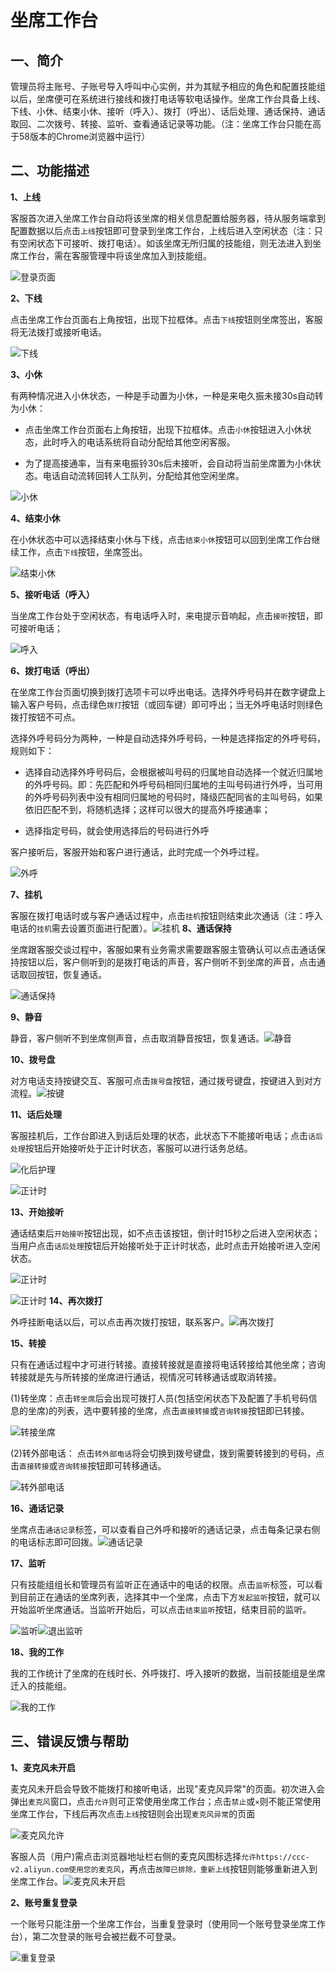 坐席工作台 
==========================



一、简介 
----------------------

管理员将主账号、子账号导入呼叫中心实例，并为其赋予相应的角色和配置技能组以后，坐席便可在系统进行接线和拨打电话等软电话操作。坐席工作台具备上线、下线、小休、结束小休、接听（呼入）、拨打（呼出）、话后处理、通话保持、通话取回、二次拨号、转接、监听、查看通话记录等功能。（注：坐席工作台只能在高于58版本的Chrome浏览器中运行）

二、功能描述 
------------------------

**1、上线** 

客服首次进入坐席工作台自动将该坐席的相关信息配置给服务器，待从服务端拿到配置数据以后点击`上线`按钮即可登录到坐席工作台，上线后进入空闲状态（注：只有空闲状态下可接听、拨打电话）。如该坐席无所归属的技能组，则无法进入到坐席工作台，需在客服管理中将该坐席加入到技能组。

![登录页面](https://static-aliyun-doc.oss-accelerate.aliyuncs.com/assets/img/zh-CN/7346777161/p260876.png)

**2、下线** 

点击坐席工作台页面右上角按钮，出现下拉框体。点击`下线`按钮则坐席签出，客服将无法拨打或接听电话。

![下线](https://static-aliyun-doc.oss-accelerate.aliyuncs.com/assets/img/zh-CN/7346777161/p260879.png)

**3、小休** 

有两种情况进入小休状态，一种是手动置为小休，一种是来电久振未接30s自动转为小休：

* 点击坐席工作台页面右上角按钮，出现下拉框体。点击`小休`按钮进入小休状态，此时呼入的电话系统将自动分配给其他空闲客服。

  

* 为了提高接通率，当有来电振铃30s后未接听，会自动将当前坐席置为小休状态。电话自动流转回转人工队列，分配给其他空闲坐席。

  




![小休](https://static-aliyun-doc.oss-accelerate.aliyuncs.com/assets/img/zh-CN/7346777161/p260882.png)



**4、结束小休** 

在小休状态中可以选择结束小休与下线，点击`结束小休`按钮可以回到坐席工作台继续工作，点击`下线`按钮，坐席签出。

![结束小休](https://static-aliyun-doc.oss-accelerate.aliyuncs.com/assets/img/zh-CN/7346777161/p260884.png)

**5、接听电话（呼入）** 

当坐席工作台处于空闲状态，有电话呼入时，来电提示音响起，点击`接听`按钮，即可接听电话；

![呼入](https://static-aliyun-doc.oss-accelerate.aliyuncs.com/assets/img/zh-CN/7346777161/p260886.png)

**6、拨打电话（呼出）** 

在坐席工作台页面切换到拨打选项卡可以呼出电话。选择外呼号码并在数字键盘上输入客户号码，点击绿色`拨打`按钮（或回车键）即可呼出；当无外呼电话时则绿色拨打按钮不可点。

选择外呼号码分为两种，一种是自动选择外呼号码，一种是选择指定的外呼号码，规则如下：

* 选择自动选择外呼号码后，会根据被叫号码的归属地自动选择一个就近归属地的外呼号码。即：先匹配和外呼号码相同归属地的主叫号码进行外呼，当可用的外呼号码列表中没有相同归属地的号码时，降级匹配同省的主叫号码，如果依旧匹配不到，将随机选择；这样可以很大的提高外呼接通率；

  

* 选择指定号码，就会使用选择后的号码进行外呼

  




客户接听后，客服开始和客户进行通话，此时完成一个外呼过程。

![外呼](https://static-aliyun-doc.oss-accelerate.aliyuncs.com/assets/img/zh-CN/7346777161/p260893.png)

**7、挂机** 

客服在拨打电话时或与客户通话过程中，点击`挂机`按钮则结束此次通话（注：呼入电话的`挂机`需去设置页面进行配置）。![挂机](https://static-aliyun-doc.oss-accelerate.aliyuncs.com/assets/img/zh-CN/7346777161/p260892.png) **8、通话保持** 

坐席跟客服交谈过程中，客服如果有业务需求需要跟客服主管确认可以点击通话保持按钮以后，客户侧听到的是拨打电话的声音，客户侧听不到坐席的声音，点击通话取回按钮，恢复通话。

![通话保持](https://static-aliyun-doc.oss-accelerate.aliyuncs.com/assets/img/zh-CN/7346777161/p260898.png)

**9、静音** 

静音，客户侧听不到坐席侧声音，点击取消静音按钮，恢复通话。![静音](https://static-aliyun-doc.oss-accelerate.aliyuncs.com/assets/img/zh-CN/7346777161/p260905.png)

**10、拨号盘** 

对方电话支持按键交互、客服可点击`拨号盘`按钮，通过拨号键盘，按键进入到对方流程。![按键](https://static-aliyun-doc.oss-accelerate.aliyuncs.com/assets/img/zh-CN/8346777161/p260912.png)

**11、话后处理** 

客服挂机后，工作台即进入到话后处理的状态，此状态下不能接听电话；点击`话后处理`按钮后开始接听处于正计时状态，客服可以进行话务总结。

![化后护理](https://static-aliyun-doc.oss-accelerate.aliyuncs.com/assets/img/zh-CN/8346777161/p260913.png)

![正计时](https://static-aliyun-doc.oss-accelerate.aliyuncs.com/assets/img/zh-CN/8346777161/p260914.png)

**13、开始接听** 

通话结束后`开始接听`按钮出现，如不点击该按钮，倒计时15秒之后进入空闲状态；当用户点击`话后处理`按钮后开始接听处于正计时状态，此时点击开始接听进入空闲状态。

![正计时](https://static-aliyun-doc.oss-accelerate.aliyuncs.com/assets/img/zh-CN/8346777161/p260914.png)

![正计时](https://static-aliyun-doc.oss-accelerate.aliyuncs.com/assets/img/zh-CN/8346777161/p260914.png) **14、再次拨打** 

外呼挂断电话以后，可以点击再次拨打按钮，联系客户。![再次拨打](https://static-aliyun-doc.oss-accelerate.aliyuncs.com/assets/img/zh-CN/8346777161/p261096.png)

**15、转接** 

只有在通话过程中才可进行转接。直接转接就是直接将电话转接给其他坐席；咨询转接就是先与所转接的坐席进行通话，视情况可转移通话或取消转接。

(1)转坐席：点击`转坐席`后会出现可拨打人员(包括空闲状态下及配置了手机号码信息的坐席)的列表，选中要转接的坐席，点击`直接转接`或`咨询转接`按钮即已转接。 

![转接坐席](https://static-aliyun-doc.oss-accelerate.aliyuncs.com/assets/img/zh-CN/8346777161/p260927.png)

(2)转外部电话： 点击`转外部电话`将会切换到拨号键盘，拨到需要转接到的号码，点击`直接转接`或`咨询转接`按钮即可转移通话。

![转外部电话](https://static-aliyun-doc.oss-accelerate.aliyuncs.com/assets/img/zh-CN/8346777161/p260922.png)

**16、通话记录** 

坐席点击`通话记录`标签，可以查看自己外呼和接听的通话记录，点击每条记录右侧的电话标志即可回拨。![通话记录](https://static-aliyun-doc.oss-accelerate.aliyuncs.com/assets/img/zh-CN/8346777161/p260928.png)

**17、监听** 

只有技能组组长和管理员有监听正在通话中的电话的权限。点击`监听`标签，可以看到目前正在通话的坐席列表，选择其中一个坐席，点击下方`发起监听`按钮，就可以开始监听坐席通话。当监听开始后，可以点击`结束监听`按钮，结束目前的监听。

![监听](https://static-aliyun-doc.oss-accelerate.aliyuncs.com/assets/img/zh-CN/8346777161/p260930.png)![退出监听](https://static-aliyun-doc.oss-accelerate.aliyuncs.com/assets/img/zh-CN/8346777161/p260939.png)

**18、我的工作** 

我的工作统计了坐席的在线时长、外呼拨打、呼入接听的数据，当前技能组是坐席迁入的技能组。

![我的工作](https://static-aliyun-doc.oss-accelerate.aliyuncs.com/assets/img/zh-CN/8346777161/p261101.png)

三、错误反馈与帮助 
---------------------------

**1、麦克风未开启** 

麦克风未开启会导致不能拨打和接听电话，出现"麦克风异常"的页面。初次进入会弹出`麦克风`窗口，点击`允许`则可正常使用坐席工作台；点击`禁止`或`×`则不能正常使用坐席工作台，下线后再次点击`上线`按钮则会出现`麦克风异常`的页面

![麦克风允许](https://static-aliyun-doc.oss-accelerate.aliyuncs.com/assets/img/zh-CN/8346777161/p260937.png)

客服人员（用户)需点击浏览器地址栏右侧的麦克风图标选择`允许https://ccc-v2.aliyun.com使用您的麦克风`，再点击`故障已排除，重新上线`按钮则能够重新进入到坐席工作台。![麦克风未开启](https://static-aliyun-doc.oss-accelerate.aliyuncs.com/assets/img/zh-CN/9346777161/p254702.png)

**2、账号重复登录** 

一个账号只能注册一个坐席工作台，当重复登录时（使用同一个账号登录坐席工作台），第二次登录的账号会被拦截不可登录。

![重复登录](https://static-aliyun-doc.oss-accelerate.aliyuncs.com/assets/img/zh-CN/9346777161/p260938.png)
